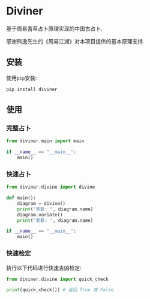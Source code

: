 # Diviner
基于周易蓍草占卜原理实现的中国古占卜.

感谢熊逸先生的《周易江湖》对本项目提供的基本原理支持.

## 安装
使用`pip`安装:
```sh
pip install diviner
```

## 使用
### 完整占卜
```python
from diviner.main import main

if __name__ == "__main__":
    main()
```

### 快速占卜
```python
from diviner.divine import divine

def main():
    diagram = divine()
    print("本卦: ", diagram.name)
    diagram.variate()
    print("变卦: ", diagram.name)

if __name__ == "__main__":
    main()
```

### 快速检定
执行以下代码进行快速吉凶检定:
```python
from diviner.divine import quick_check

print(quick_check()) # 返回 True 或 False
```
